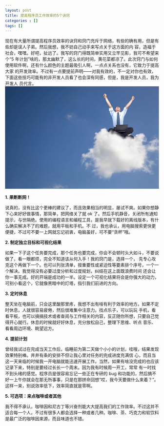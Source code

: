 ```yaml
---
layout: post
title: 提高程序员工作效率的5个诀窍
categories : []
tags: []
---
```

 现在有大量所谓提高程序员效率的诀窍和窍门充斥于网络，有些的确有用，但是有些却是误人子弟。然后我想，我不妨自己动手来写点关于这方面的内 容，造福于社会，嘿嘿。好吧，扯远了。我写的窍门得既简单实用又立竿见影，我可不希望来个“5 年计划”啥的，那太幽默了，这么长的时间，黄花菜都凉了。此次窍门与如何使用软件啊，还有什么颜色的主题最吸引人啊，一点点关系也没有，它致力于提高大家 的开发效率。不过有一点要提前声明——对我有效的，不一定对你也有效，下面这些技巧可能有的非开发人员看了也会深有同感，但是，我是开发人员，我为开发人 员代言。  
<img src="/images/up.jpg" />  

  **1. 果断断网！**

  说真的，没有比这个更棒的建议了，而且效果相当的明显，屡试不爽。如果你想静下心来好好做事情，那简单，把网络关了就 ok 了。然后手机静音，关闭所有通知提示，与世隔绝。使用的编程语言和编程工具，是我早就下载好的离线版本，有什么确实解决不了的难题，就用平板和手机。不 过，我也承认，用电脑搜索更快更便捷，不过可不要一上网就忘记初衷，电脑虽好，可不要“贪杯”哦。

  **2. 制定独立目标和可视化结果**

  如果一下子这个任务要完成，那个任务也要完成，你会不会顿时头大如斗，不要说做了，看一眼都烦，完全不知道该从何入手！我的窍门是，选择一个， 先专心攻克这个再做下一个。也可以列张清单，按重要性或紧迫性等要素排个序号，一个一个解决。我觉得没有必要过度分析和过度规划，纠结在这上面既浪费时间 还会让你一事无成。好的开端是成功的一半。设定一个可视化结果将会是你强大的动力，可别小看这个，它就像黑暗中的灯塔，指引我们前进的方向。

  **3. 定时休息**

  整天坐在电脑前，只会这里酸那里疼，我想不出有啥有利于效率的地方。如果不定时休息，人就很容易疲倦，然后很难集中注意力。找点乐子，可以玩玩 手机，看看平板，也可以搞搞技术或者查阅与工作相关的内容，反正随你所想，只要自己觉得开心就行。休息的时候就好好休息，充分放松自己，整理下思维、听点 音乐、看看周边环境、眺望远方。

  **4. 提前计划**

  曾经我试过在完成当天工作后，临睡前为第二天做个小小的计划，哇哦，结果发现效果特别棒。井井有条的安排不但让我心里对任务的完成进度充满信 心，而且当这一天来临的时候我一开电脑就能迅速开展工作。当然，如果有啥没完成的也应该记录下来，特别是要经过长长一个周末。因为我有时候周一开工，常常 有一时找不到头绪的感觉。程序员是很容易忘记一些正在专研的 bug 和功能的，然后搞不好一上午你就会在那无所事事，只是在那拼命回想“哎，我今天要做什么来着？”。这样一来，别说效率低下，效率简直就是零啊。

  **5. 可选项：来点咖啡或者其他**

  我不得不承认，咖啡因和尼古丁等兴奋剂能大大提高我们的工作效率。不过这并不适合每一个人，不过有很多人都会选择一种或者几种。咖啡、茶、巧克力和软饮料是最广泛的咖啡因来源，而且味道也不错。